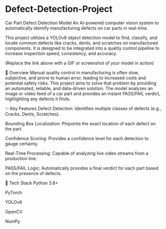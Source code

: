 # Defect-Detection-Project
Car Part Defect Detection Model
An AI-powered computer vision system to automatically identify manufacturing defects on car parts in real-time.

This project utilizes a YOLOv8 object detection model to find, classify, and locate common defects like cracks, dents, and scratches on manufactured components. It is designed to be integrated into a quality control pipeline to increase inspection speed, consistency, and accuracy.

(Replace the link above with a GIF or screenshot of your model in action)

📝 Overview
Manual quality control in manufacturing is often slow, subjective, and prone to human error, leading to increased costs and potential safety risks. This project aims to solve that problem by providing an automated, reliable, and data-driven solution. The model analyzes an image or video feed of a car part and provides an instant PASS/FAIL verdict, highlighting any defects it finds.

✨ Key Features
Defect Detection: Identifies multiple classes of defects (e.g., Cracks, Dents, Scratches).

Bounding Box Localization: Pinpoints the exact location of each defect on the part.

Confidence Scoring: Provides a confidence level for each detection to gauge certainty.

Real-Time Processing: Capable of analyzing live video streams from a production line.

PASS/FAIL Logic: Automatically provides a final verdict for each part based on the presence of defects.

🚀 Tech Stack
Python 3.8+

PyTorch

YOLOv8

OpenCV

NumPy

